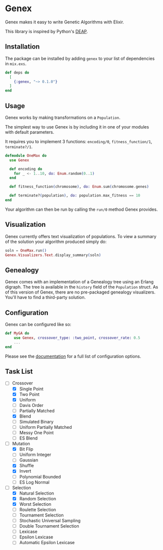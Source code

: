 # Genex

Genex makes it easy to write Genetic Algorithms with Elixir.

This library is inspired by Python's [DEAP](https://github.com/deap/deap).

## Installation

The package can be installed by adding `genex` to your list of dependencies in `mix.exs`.

```elixir
def deps do
  [
    {:genex, "~> 0.1.0"}
  ]
end
```

## Usage

Genex works by making transformations on a `Population`.

The simplest way to use Genex is by including it in one of your modules with default parameters.

It requires you to implement 3 functions: `encoding/0`, `fitness_function/1`, `terminate?/1`.

```elixir
defmodule OneMax do
  use Genex

  def encoding do
    for _ <- 1..10, do: Enum.random(0..1)
  end

  def fitness_function(chromosome), do: Enum.sum(chromosome.genes)

  def terminate?(population), do: population.max_fitness == 10
end
```

Your algorithm can then be run by calling the `run/0` method Genex provides.

## Visualization

Genex currently offers text visualization of populations. To view a summary of the solution your algorithm produced simply do:
```elixir
soln = OneMax.run()
Genex.Visualizers.Text.display_summary(soln)
```

## Genealogy

Genex comes with an implementation of a Genealogy tree using an Erlang digraph. The tree is available in the `history` field of the `Population` struct. As of this version of Genex, there are no pre-packaged genealogy visualizers. You'll have to find a third-party solution.

## Configuration

Genex can be configured like so:
```elixir
def MyGA do
    use Genex, crossover_type: :two_point, crossover_rate: 0.5
    ...
end
```

Please see the [documentation](https://hexdocs.pm/genex/Genex.html) for a full list of configuration options.

## Task List
- [ ] Crossover
    - [x] Single Point
    - [x] Two Point
    - [x] Uniform
    - [ ] Davis Order
    - [ ] Partially Matched
    - [x] Blend
    - [ ] Simulated Binary
    - [ ] Uniform Partially Matched
    - [ ] Messy One Point
    - [ ] ES Blend
- [ ] Mutation
    - [x] Bit Flip
    - [ ] Uniform Integer
    - [ ] Gaussian
    - [x] Shuffle
    - [x] Invert
    - [ ] Polynomial Bounded
    - [ ] ES Log Normal
- [ ] Selection
    - [x] Natural Selection
    - [x] Random Selection
    - [x] Worst Selection
    - [ ] Roulette Selection
    - [ ] Tournament Selection
    - [ ] Stochastic Universal Sampling
    - [ ] Double Tournament Selection
    - [ ] Lexicase
    - [ ] Epsilon Lexicase
    - [ ] Automatic Epsilon Lexicase